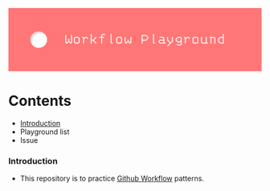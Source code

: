 ![banner](assets/banner.png)
# Contents
* [Introduction](#Introduction)
* Playground list
* Issue

### Introduction
* This repository is to practice [Github Workflow](https://docs.github.com/en/actions) patterns.
